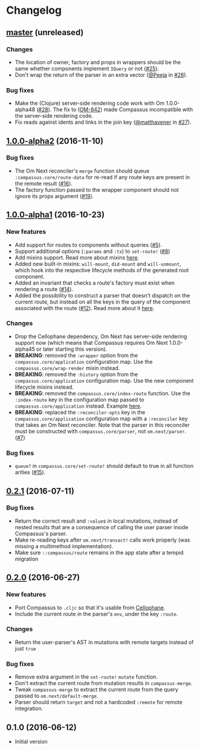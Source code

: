 # Changelog

## [master](https://github.com/anmonteiro/compassus/compare/1.0.0-alpha2...HEAD) (unreleased)

### Changes

- The location of owner, factory and props in wrappers should be the same whether
components implement `IQuery` or not ([#25](https://github.com/compassus/compassus/issues/25)).
- Don't wrap the return of the parser in an extra vector ([@Peeja](https://github.com/Peeja)
in [#26](https://github.com/compassus/compassus/pull/26)).

### Bug fixes

- Make the (Clojure) server-side rendering code work with Om 1.0.0-alpha48 ([#28](https://github.com/compassus/compassus/issues/28)).
The fix to ([OM-842](https://github.com/omcljs/om/issues/842)) made Compassus incompatible
with the server-side rendering code.
- Fix reads against idents and links in the join key ([@matthavener](https://github.com/matthavener)
in [#27](https://github.com/compassus/compassus/pull/27)).

## [1.0.0-alpha2](https://github.com/anmonteiro/compassus/compare/1.0.0-alpha1...1.0.0-alpha2) (2016-11-10)

### Bug fixes

- The Om Next reconciler's `merge` function should queue `:compassus.core/route-data`
for re-read if any route keys are present in the remote result ([#16](https://github.com/compassus/compassus/issues/16)).
- The factory function passed to the wrapper component should not ignore its props argument
([#19](https://github.com/compassus/compassus/issues/19)).

## [1.0.0-alpha1](https://github.com/anmonteiro/compassus/compare/0.2.1...1.0.0-alpha1) (2016-10-23)

### New features

- Add support for routes to components without queries ([#5](https://github.com/compassus/compassus/issues/5)).
- Support additional options (`:params` and `:tx`) to `set-route!` ([#8](https://github.com/compassus/compassus/issues/8))
- Add mixins support. Read more about mixins [here](https://github.com/compassus/compassus/blob/master/README.md#mixins).
- Added new built-in mixins: `will-mount`, `did-mount` and `will-unmount`, which
hook into the respective lifecycle methods of the generated root component.
- Added an invariant that checks a route's factory must exist when rendering a route ([#14](https://github.com/compassus/compassus/issues/14)).
- Added the possibility to construct a parser that doesn't dispatch on the current
route, but instead on all the keys in the query of the component associated with
the route ([#12](https://github.com/compassus/compassus/issues/12)). Read more about
it [here](https://github.com/compassus/compassus/blob/master/README.md#implementing-the-parser).

### Changes

- Drop the Cellophane dependency, Om Next has server-side rendering support now (which
means that Compassus requires Om Next 1.0.0-alpha45 or later starting this version).
- **BREAKING**: removed the `:wrapper` option from the `compassus.core/application`
configuration map. Use the `compassus.core/wrap-render` mixin instead.
- **BREAKING**: removed the `:history` option from the `compassus.core/application`
configuration map. Use the new component lifecycle mixins instead.
- **BREAKING**: removed the `compassus.core/index-route` function. Use the `:index-route`
key in the configuration map passed to `compassus.core/application` instead. Example
[here](https://github.com/compassus/compassus#declaring-routes).
- **BREAKING**: replaced the `:reconciler-opts` key in the `compassus.core/application`
configuration map with a `:reconciler` key that takes an Om Next reconciler. Note
that the parser in this reconciler must be constructed with `compassus.core/parser`,
not `om.next/parser`. ([#7](https://github.com/compassus/compassus/issues/7))

### Bug fixes

- `queue?` in `compassus.core/set-route!` should default to true in all function arities ([#15](https://github.com/compassus/compassus/issues/15)).

## [0.2.1](https://github.com/anmonteiro/compassus/compare/0.2.0...0.2.1) (2016-07-11)

### Bug fixes

- Return the correct result and `:value`s in local mutations, instead of nested results that are a consequence of calling the user parser inside Compassus's parser.
- Make re-reading keys after `om.next/transact!` calls work properly (was missing a multimethod implementation).
- Make sure `::compassus/route` remains in the app state after a tempid migration

## [0.2.0](https://github.com/anmonteiro/compassus/compare/0.1.0...0.2.0) (2016-06-27)

### New features

- Port Compassus to `.cljc` so that it's usable from [Cellophane](https://github.com/ladderlife/cellophane).
- Include the current route in the parser's `env`, under the key `:route`.

### Changes

- Return the user-parser's AST in mutations with remote targets instead of just `true`

### Bug fixes

- Remove extra argument in the `set-route!` `mutate` function.
- Don't extract the current route from mutation results in `compassus-merge`.
- Tweak `compassus-merge` to extract the current route from the query passed to `om.next/default-merge`.
- Parser should return `target` and not a hardcoded `:remote` for remote integration.

## 0.1.0 (2016-06-12)

- Initial version
